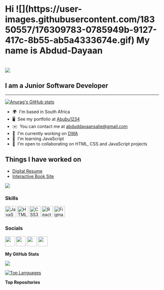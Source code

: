 <h1>Hi ![](https://user-images.githubusercontent.com/18350557/176309783-0785949b-9127-417c-8b55-ab5a4333674e.gif) My name is Abdud-Dayaan <h1 text-align:centre>


![](https://tenor.com/view/hacker-pc-meme-matrix-codes-gif-16730883)
## I am a Junior Software Developer
--------------------------
[![Anurag's GitHub stats](https://github-readme-stats.vercel.app/api?username=Abubu1234)](https://github.com/anuraghazra/github-readme-stats)
* 🌍  I'm based in South Africa
* 🖥️  See my portfolio at [Abubu1234](http://https://github.com/Abubu1234)
* ✉️  You can contact me at [abduddayaansalie@gmail.com](mailto:abduddayaansalie@gmail.com)
* 🚀  I'm currently working on [DWA](http://https://github.com/Abubu1234/DWA)
* 🧠  I'm learning JavaScript
* 🤝  I'm open to collaborating on HTML, CSS and JavaScript projects

## Things I have worked on 
* [Digital Resume](https://github.com/Abubu1234/ABDSAL022_FTC2301_Group-Naeem_Abdud-DayaanSalie_ITW09)
* [Interactive Book Site](https://github.com/Abubu1234/ABDSAL022_FTC2301_Group-Naeem_Abdud-DayaanSalie_IWA19_Capstone)

<a href="https://www.twitch.tv/abubu123" target="_blank" rel="noreferrer"><img
src="https://img.shields.io/twitch/status/abubu123?logo=twitchsx&style=for-the-badge&color=0891b2&labelColor=1c1917&label=TWITCH+STATUS" /></a>

### Skills


<p align="left">
<a href="https://developer.mozilla.org/en-US/docs/Web/JavaScript" target="_blank" rel="noreferrer"><img src="https://raw.githubusercontent.com/danielcranney/readme-generator/main/public/icons/skills/javascript-colored.svg" width="36" height="36" alt="JavaScript" /></a>
<a href="https://developer.mozilla.org/en-US/docs/Glossary/HTML5" target="_blank" rel="noreferrer"><img src="https://raw.githubusercontent.com/danielcranney/readme-generator/main/public/icons/skills/html5-colored.svg" width="36" height="36" alt="HTML5" /></a>
<a href="https://www.w3.org/TR/CSS/#css" target="_blank" rel="noreferrer"><img src="https://raw.githubusercontent.com/danielcranney/readme-generator/main/public/icons/skills/css3-colored.svg" width="36" height="36" alt="CSS3" /></a>
<a href="https://reactjs.org/" target="_blank" rel="noreferrer"><img src="https://raw.githubusercontent.com/danielcranney/readme-generator/main/public/icons/skills/react-colored.svg" width="36" height="36" alt="React" /></a>
<a href="https://www.figma.com/" target="_blank" rel="noreferrer"><img src="https://raw.githubusercontent.com/danielcranney/readme-generator/main/public/icons/skills/figma-colored.svg" width="36" height="36" alt="Figma" /></a>
</p>


### Socials

<p align="left"> <a href="https://discord.com/users/ABUBUBER#0332" target="_blank" rel="noreferrer"><img src="https://raw.githubusercontent.com/danielcranney/readme-generator/main/public/icons/socials/discord.svg" width="32" height="32" /></a> <a href="https://www.github.com/Abubu1234" target="_blank" rel="noreferrer"><img src="https://raw.githubusercontent.com/danielcranney/readme-generator/main/public/icons/socials/github.svg" width="32" height="32" /></a> <a href="https://www.linkedin.com/in/abdud-dayaan-salie-2a641a217" target="_blank" rel="noreferrer"><img src="https://raw.githubusercontent.com/danielcranney/readme-generator/main/public/icons/socials/linkedin.svg" width="32" height="32" /></a> <a href="https://www.twitch.tv/abubu123" target="_blank" rel="noreferrer"><img src="https://raw.githubusercontent.com/danielcranney/readme-generator/main/public/icons/socials/twitch.svg" width="32" height="32" /></a></p>

<b>My GitHub Stats</b>

<a href="http://www.github.com/Abubu1234"><img src="https://github-readme-streak-stats.herokuapp.com/?user=Abubu1234&stroke=ffffff&background=1c1917&ring=0891b2&fire=0891b2&currStreakNum=ffffff&currStreakLabel=0891b2&sideNums=ffffff&sideLabels=ffffff&dates=ffffff&hide_border=true" /></a>

<a href="https://github.com/Abubu1234" align="left"><img src="https://github-readme-stats.vercel.app/api/top-langs/?username=Abubu1234&langs_count=10&title_color=0891b2&text_color=ffffff&icon_color=0891b2&bg_color=1c1917&hide_border=true&locale=en&custom_title=Top%20%Languages" alt="Top Languages" /></a>

<b>Top Repositories</b>

<div width="100%" align="center"></div><br /><br /><br /><br /><br /><br /><br />
